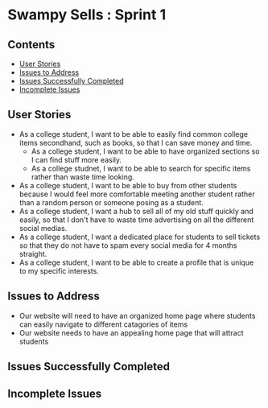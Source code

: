 # Swampy Sells : Sprint 1

## Contents
- [User Stories](#user-stories)
- [Issues to Address](#issues-to-address)
- [Issues Successfully Completed](#issues-successfully-completed)
- [Incomplete Issues](#incomplete-issues)


## User Stories
- As a college student, I want to be able to easily find common college items secondhand, such as books, so that I can save money and time. 
    - As a college student, I want to be able to have organized sections so I can find stuff more easily. 
    - As a college studnet, I want to be able to search for specific items rather than waste time looking.
- As a college student, I want to be able to buy from other students because I would feel more comfortable meeting another student rather than a random person or someone posing as a student. 
- As a college student, I want a hub to sell all of my old stuff quickly and easily, so that I don't have to waste time advertising on all the different social medias. 
- As a college student, I want a dedicated place for students to sell tickets so that they do not have to spam every social media for 4 months straight.
- As a college student, I want to be able to create a profile that is unique to my specific interests. 



## Issues to Address
- Our website will need to have an organized home page where students can easily navigate to different catagories of items
- Our website needs to have an appealing home page that will attract students


## Issues Successfully Completed





## Incomplete Issues




